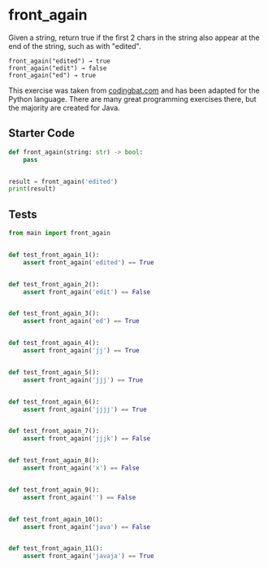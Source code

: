 # front_again





Given a string, return true if the first 2 chars in the string also appear at the end of the string, such as with "edited".

```
front_again("edited") → true
front_again("edit") → false
front_again("ed") → true
```

This exercise was taken from [codingbat.com](https://codingbat.com/prob/p196652) and has been adapted for the Python language. There are many great programming exercises there, but the majority are created for Java.

## Starter Code
```python
def front_again(string: str) -> bool:
    pass


result = front_again('edited')
print(result)
```

## Tests
```python
from main import front_again


def test_front_again_1():
    assert front_again('edited') == True


def test_front_again_2():
    assert front_again('edit') == False


def test_front_again_3():
    assert front_again('ed') == True


def test_front_again_4():
    assert front_again('jj') == True


def test_front_again_5():
    assert front_again('jjj') == True


def test_front_again_6():
    assert front_again('jjjj') == True


def test_front_again_7():
    assert front_again('jjjk') == False


def test_front_again_8():
    assert front_again('x') == False


def test_front_again_9():
    assert front_again('') == False


def test_front_again_10():
    assert front_again('java') == False


def test_front_again_11():
    assert front_again('javaja') == True
```
